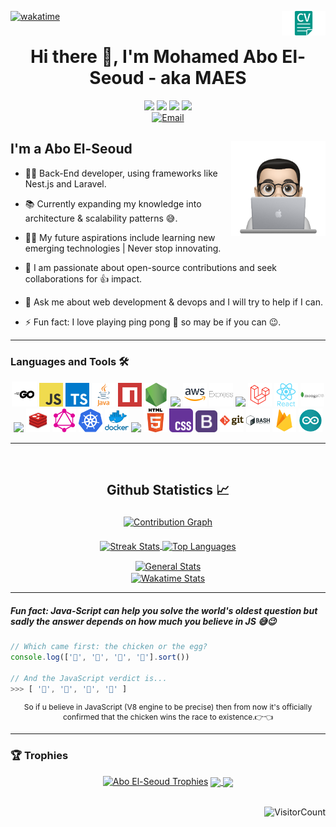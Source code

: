 <a href="https://github.com/MAES-Pyramids/MAES-Pyramids/blob/main/Abo%20El-Seoud%20CV.pdf" target="_blank"><img align="right" src="https://raw.githubusercontent.com/MAES-Pyramids/MAES-Pyramids/main/img%20sources/cv%20.png" alt="My CV" width="70" ></a>

[![wakatime](https://wakatime.com/badge/user/a6c324a3-a241-4b2b-b691-172f84db107d.svg)](https://wakatime.com/@a6c324a3-a241-4b2b-b691-172f84db107d)

<h1 align="center">Hi there 👋, I'm Mohamed Abo El-Seoud - aka MAES  </h1>  


<p align="center">
    <a href="https://twitter.com/Mohamed97007348"><img src="https://img.shields.io/badge/twitter-%231FA1F1?style=flat&logo=twitter&logoColor=white"/></a>
        <a href="https://t.me/Abo_El_Seoud"><img src="https://img.shields.io/badge/telegram-D14836?style=flat&logo=telegram&logoColor=white"/></a>
    <a href="https://www.linkedin.com/in/mohamed-abo-el-seoud/"><img src="https://img.shields.io/badge/linkedin-%230177B5?style=flat&logo=linkedin&logoColor=white"/></a>
    <a href="https://www.instagram.com/abo_el_seoud/"><img src="https://img.shields.io/badge/instagram-%23E4415F?style=flat&logo=instagram&logoColor=white"/></a>
    <br/>
     <a href="mailto:mohamed.11021@stemgharbiya.moe.edu.eg"><img alt="Email" src="https://img.shields.io/badge/Email-mohamed.11021@stemgharbiya.moe.edu.eg-blue?style=flat-square&logo=gmail"></a><br> 
  </p>
  
 
<div > 
  <img src="https://github.com/MAES-Pyramids/MAES-Pyramids/blob/main/img%20sources/profile-img.png" align="right" width="30%"/>
  
<!-- ## I'm a Computer Science  Student  -->
## I'm a Abo El-Seoud 
- 👨‍💻 Back-End developer, using frameworks like Nest.js and Laravel.
- 📚 Currently expanding my knowledge into architecture & scalability patterns 😅.
- 💪🏼 My future aspirations include learning new emerging technologies | Never stop innovating.
- 🌱  I am passionate about open-source contributions and seek collaborations for 👍 impact.   
- 💬 Ask me about web development & devops and I will try to help if I can.
- ⚡ Fun fact: I love playing ping pong 🏓 so may be if you can 😉.
    
  </div>



 ---


### Languages and Tools 🛠 
  
   <div align="center">

<code><img height="40" src="https://raw.githubusercontent.com/github/explore/80688e429a7d4ef2fca1e82350fe8e3517d3494d/topics/go/go.png"></code>
    <code><img height="38" src="https://raw.githubusercontent.com/github/explore/80688e429a7d4ef2fca1e82350fe8e3517d3494d/topics/javascript/javascript.png"></code>
    <code><img height="38" src="https://raw.githubusercontent.com/github/explore/80688e429a7d4ef2fca1e82350fe8e3517d3494d/topics/typescript/typescript.png"></code>
    <code><img height="38" src="https://raw.githubusercontent.com/github/explore/80688e429a7d4ef2fca1e82350fe8e3517d3494d/topics/java/java.png"></code>
    <code><img height="38" src="https://raw.githubusercontent.com/github/explore/80688e429a7d4ef2fca1e82350fe8e3517d3494d/topics/npm/npm.png"></code>
    <code><img height="38" src="https://raw.githubusercontent.com/github/explore/80688e429a7d4ef2fca1e82350fe8e3517d3494d/topics/nodejs/nodejs.png"></code>
    <code><img height="38" src="https://user-images.githubusercontent.com/709451/182802334-d9c42afe-f35d-4a7b-86ea-9985f73f20c3.png"></code>
    <code><img height="38" src="https://raw.githubusercontent.com/github/explore/80688e429a7d4ef2fca1e82350fe8e3517d3494d/topics/aws/aws.png"></code>
    <code><img height="38" src="https://raw.githubusercontent.com/github/explore/80688e429a7d4ef2fca1e82350fe8e3517d3494d/topics/express/express.png"></code>
    <code><img height="38" src="https://upload.wikimedia.org/wikipedia/commons/a/a8/NestJS.svg"></code>
    <code><img height="38" src="https://raw.githubusercontent.com/github/explore/80688e429a7d4ef2fca1e82350fe8e3517d3494d/topics/laravel/laravel.png"></code>
    <code><img height="38" src="https://raw.githubusercontent.com/devicons/devicon/master/icons/react/react-original-wordmark.svg"></code>
    <code><img height="38" src="https://raw.githubusercontent.com/github/explore/80688e429a7d4ef2fca1e82350fe8e3517d3494d/topics/mongodb/mongodb.png"></code>
    <code><img height="38" src="https://camo.githubusercontent.com/f76ca013b330e2bffb000dfd1f5487432ead1d7c6f489b6051a5ac5853ea4c78/68747470733a2f2f63646e2e6a7364656c6976722e6e65742f67682f64657669636f6e732f64657669636f6e2f69636f6e732f706f737467726573716c2f706f737467726573716c2d6f726967696e616c2e737667"></code>
    <code><img height="38" src="https://raw.githubusercontent.com/github/explore/80688e429a7d4ef2fca1e82350fe8e3517d3494d/topics/redis/redis.png"></code>
    <code><img height="38" src="https://raw.githubusercontent.com/github/explore/80688e429a7d4ef2fca1e82350fe8e3517d3494d/topics/graphql/graphql.png"></code>
    <code><img height="38" src="https://raw.githubusercontent.com/github/explore/80688e429a7d4ef2fca1e82350fe8e3517d3494d/topics/kubernetes/kubernetes.png"></code>
    <code><img height="38" src="https://raw.githubusercontent.com/github/explore/80688e429a7d4ef2fca1e82350fe8e3517d3494d/topics/docker/docker.png"></code>
    <code><img height="38" src="https://camo.githubusercontent.com/989cf118aebfa6c4040f6cc93f5539e8f490b656a52dc687fc8f186a5dc951a7/68747470733a2f2f63646e2e6a7364656c6976722e6e65742f67682f64657669636f6e732f64657669636f6e2f69636f6e732f6e67696e782f6e67696e782d6f726967696e616c2e737667"></code>
    <code><img height="38" src="https://raw.githubusercontent.com/github/explore/80688e429a7d4ef2fca1e82350fe8e3517d3494d/topics/html/html.png"></code> 
    <code><img height="38" src="https://raw.githubusercontent.com/github/explore/80688e429a7d4ef2fca1e82350fe8e3517d3494d/topics/css/css.png"></code>
    <code><img height="35" src="https://raw.githubusercontent.com/github/explore/80688e429a7d4ef2fca1e82350fe8e3517d3494d/topics/bootstrap/bootstrap.png"></code> 
    <code><img height="38" src="https://raw.githubusercontent.com/github/explore/80688e429a7d4ef2fca1e82350fe8e3517d3494d/topics/git/git.png"></code>
   <code><img height="38" src="https://raw.githubusercontent.com/github/explore/80688e429a7d4ef2fca1e82350fe8e3517d3494d/topics/bash/bash.png"></code>
    <code><img height="38" src="https://raw.githubusercontent.com/github/explore/80688e429a7d4ef2fca1e82350fe8e3517d3494d/topics/firebase/firebase.png"></code>
    <code><img height="38" src="https://raw.githubusercontent.com/github/explore/80688e429a7d4ef2fca1e82350fe8e3517d3494d/topics/arduino/arduino.png"></code>
    
  </div>
  
---

<br/>

<h2 align="center">Github Statistics 📈</h2>

<div align="center">
  <!-- Contribution Graph -->
  <div style="margin: 20px 0;">
    <a href="https://github.com/MAES-Pyramids/">
      <img 
        align="center" 
        width="78%"  
        src="https://github-readme-activity-graph.vercel.app/graph?username=maes-pyramids&theme=monokai&area=true&custom_title=Contribution%20Graph&bg_color=272822&color=f8f8f2&line=a6e22e&point=f92672&area_color=66d9ef" 
        alt="Contribution Graph" 
      />
    </a>  
  </div>

  <!-- Streak Stats and Top Languages -->
  <p align="center"  >
    <a href="https://github.com/MAES-Pyramids/">
      <img align="center" width="415px" src="https://github-readme-streak-stats.herokuapp.com/?user=maes-pyramids&theme=monokai" alt="Streak Stats" />
    </a>
    <a href="https://github.com/MAES-Pyramids/">
      <img align="center" src="https://github-readme-stats.vercel.app/api/top-langs/?username=MAES-Pyramids&layout=compact&theme=monokai" alt="Top Languages" />
    </a>
  </p>

  <!-- General Stats -->
  <div>
  <a href="https://github.com/MAES-Pyramids/">
    <img 
      align="center" 
      width="500px" 
      src="https://github-readme-stats-sigma-five.vercel.app/api?username=MAES-Pyramids&show_icons=true&include_all_commits=true&count_private=true&theme=monokai&line_height=22" 
      alt="General Stats" 
    />
  </a>
</div>

  <!-- Wakatime Stats -->
<div>
  <a href="https://github.com/MAES-Pyramids/">
    <img 
      align="center" 
      width="500px" 
      src="https://github-readme-stats.vercel.app/api/wakatime?username=MAES&langs_count=10&theme=monokai&layout=compact" 
      alt="Wakatime Stats" 
    />
  </a>
</div>

</div>


---

##### Fun fact: Java-Script can help you solve the world's oldest question but sadly the answer depends on how much you believe in JS 😅😉

```javascript
// Which came first: the chicken or the egg?
console.log(['🥚', '🐔', '🐥', '🐣'].sort())

// And the JavaScript verdict is...
>>> [ '🐔', '🐣', '🐥', '🥚' ]

```

<div align="center">
  <p style="font-size: 12px;">
    So if u believe in JavaScript (V8 engine to be precise) then from now it's officially confirmed that the chicken wins the race to existence.👉👈 <br>
       
  </p>
</div>


---
 ### 🏆 Trophies 


<div align="center"> 
<a href="https://github.com/MAES-Pyramids/"><img src="https://github-profile-trophy.vercel.app/?username=MAES-Pyramids&theme=monokai" alt="Abo El-Seoud Trophies" /></a>
    
<a href="https://github.com/MAES-Pyramids/">
      <img align="center" width="445px" src="https://github-profile-summary-cards.vercel.app/api/cards/profile-details?username=MAES-pyramids&theme=monokai" />
    </a>
<a href="https://github.com/MAES-Pyramids/">
      <img align="center" width="215px" src="https://github-profile-summary-cards.vercel.app/api/cards/productive-time?username=MAES-pyramids&theme=monokai" />
    </a>
    
</div> 


<div  align="right" > 
       
<br> ![VisitorCount](https://profile-counter.glitch.me/{MAES-Pyramids}/count.svg)         
</div>



